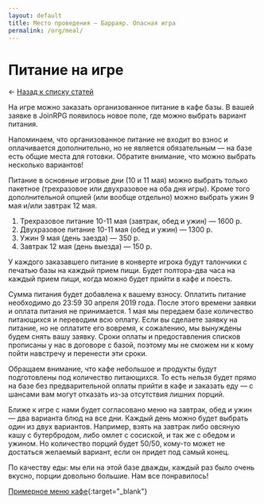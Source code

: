 ```yaml
---
layout: default
title: Место проведения — Барраяр. Опасная игра
permalink: /org/meal/
---
```


# Питание на игре

&larr; [Назад к списку статей](/org/)

На игре можно заказать организованное питание в кафе базы. В вашей заявке в JoinRPG появилось новое поле, где можно выбрать вариант питания.

Напоминаем, что организованное питание не входит во взнос и оплачивается дополнительно, но не является обязательным — на базе есть общие места для готовки. Обратите внимание, что можно выбрать несколько вариантов!

Питание в основные игровые дни (10 и 11 мая) можно выбрать только пакетное (трехразовое или двухразовое на оба дня игры). Кроме того дополнительной опцией (или вообще отдельно) можно выбрать ужин 9 мая и/или завтрак 12 мая.

1. Трехразовое питание 10-11 мая (завтрак, обед и ужин) — 1600 р.
2. Двухразовое питание 10-11 мая (обед и ужин) — 1300 р.
3. Ужин 9 мая (день заезда) — 350 р.
4. Завтрак 12 мая (день выезда) — 150 р.

У каждого заказавшего питание в конверте игрока будут талончики с печатью базы на каждый прием пищи. Будет полтора-два часа на каждый прием пищи, когда можно будет прийти в кафе и поесть.

Сумма питания будет добавлена к вашему взносу. Оплатить питание необходимо до 23:59 30 апреля 2019 года. После этого времени заявки и оплата питания не принимается. 1 мая мы передаем базе количество питающихся и переводим всю оплату. Если вы сделаете заявку на питание, но не оплатите его вовремя, к сожалению, мы вынуждены будем снять вашу заявку. Сроки оплаты и предоставления списков прописаны у нас в договоре с базой, поэтому мы не сможем ни к кому пойти навстречу и перенести эти сроки.

Обращаем внимание, что кафе небольшое и продукты будут подготовлены под количество питающихся. То есть нельзя будет прямо на базе без предварительной оплаты прийти в кафе и заказать еду — с шансами вам могут отказать из-за отсутствия лишних порций.

Ближе к игре с нами будет согласовано меню на завтрак, обед и ужин — два варианта блюд на все дни. Каждый день можно будет выбрать один из двух вариантов. Например, взять на завтрак либо овсяную кашу с бутербродом, либо омлет с сосиской, и так же с обедом и ужином. Но количество порций будет 50/50, кому-то может не достаться желаемый вариант, если он придет под самый конец.

По качеству еды: мы ели на этой базе дважды, каждый раз было очень вкусно, порции довольно большие. Нам все понравилось!

[Примерное меню кафе](https://docs.google.com/document/d/1p0xeUkqNXiYERpq5YTpQvowoNkBF4TpGtLFM6ZSuC0g/edit?usp=sharing){:target="_blank"}
